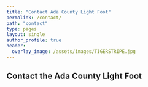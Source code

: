 ```yaml
---
title: "Contact Ada County Light Foot"
permalink: /contact/
path: "contact"
type: pages
layout: single
author_profile: true
header:
  overlay_image: /assets/images/TIGERSTRIPE.jpg
---
```


## Contact the Ada County Light Foot

<div data-tf-widget="qU49znDR" data-tf-iframe-props="title=General Contact Form" data-tf-medium="snippet" style="width:100%;height:400px;"></div><script src="//embed.typeform.com/next/embed.js"></script>